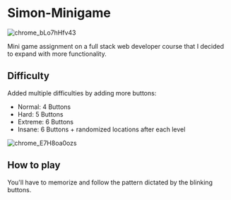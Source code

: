 # Simon-Minigame

![chrome_bLo7hHfv43](https://user-images.githubusercontent.com/41105999/216519733-9d4c2671-3929-4dd0-a804-233f13dcf4e5.png)


Mini game assignment on a full stack web developer course that I decided to expand with more functionality.


## Difficulty


Added multiple difficulties by adding more buttons:

- Normal: 4 Buttons
- Hard: 5 Buttons
- Extreme: 6 Buttons
- Insane: 6 Buttons + randomized locations after each level

![chrome_E7H8oa0ozs](https://user-images.githubusercontent.com/41105999/216519703-8feeb834-bf63-4f09-9740-d603a2d9e728.png)


## How to play

You'll have to memorize and follow the pattern dictated by the blinking buttons. 
